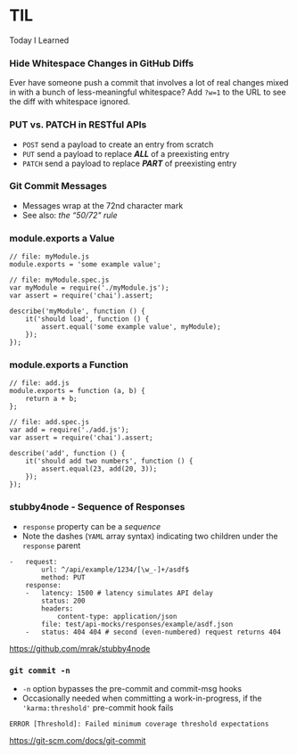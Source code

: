 # TIL
Today I Learned

### Hide Whitespace Changes in GitHub Diffs
Ever have someone push a commit that involves a lot of real changes mixed in with a bunch of less-meaningful whitespace?
Add `?w=1` to the URL to see the diff with whitespace ignored.

### PUT vs. PATCH in RESTful APIs
* `POST` send a payload to create an entry from scratch
* `PUT` send a payload to replace **_ALL_** of a preexisting entry
* `PATCH` send a payload to replace **_PART_** of preexisting entry

### Git Commit Messages
* Messages wrap at the 72nd character mark
* See also: _the “50/72" rule_

### module.exports a Value
```
// file: myModule.js
module.exports = 'some example value';

// file: myModule.spec.js
var myModule = require('./myModule.js');
var assert = require('chai').assert;

describe('myModule', function () {
    it('should load', function () {
        assert.equal('some example value', myModule);
    });
});
```

### module.exports a Function
```
// file: add.js
module.exports = function (a, b) {
    return a + b;
};

// file: add.spec.js
var add = require('./add.js');
var assert = require('chai').assert;

describe('add', function () {
    it('should add two numbers', function () {
        assert.equal(23, add(20, 3));
    });
});
```

### stubby4node - Sequence of Responses
* `response` property can be a _sequence_
* Note the dashes (`YAML` array syntax)
indicating two children under the `response` parent

```
-   request:
        url: ^/api/example/1234/[\w_-]+/asdf$
        method: PUT
    response:
    -   latency: 1500 # latency simulates API delay
        status: 200
        headers:
            content-type: application/json
        file: test/api-mocks/responses/example/asdf.json
    -   status: 404 404 # second (even-numbered) request returns 404
```
https://github.com/mrak/stubby4node

### `git commit -n`
* `-n` option bypasses the pre-commit and commit-msg hooks
* Occasionally needed when committing a work-in-progress, if
the `'karma:threshold'` pre-commit hook fails
```
ERROR [Threshold]: Failed minimum coverage threshold expectations
```
https://git-scm.com/docs/git-commit
